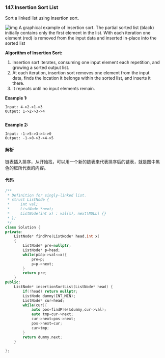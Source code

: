 ### 147.Insertion Sort List

Sort a linked list using insertion sort.


![img](https://upload.wikimedia.org/wikipedia/commons/0/0f/Insertion-sort-example-300px.gif)
A graphical example of insertion sort. The partial sorted list (black) initially contains only the first element in the list.
With each iteration one element (red) is removed from the input data and inserted in-place into the sorted list


**Algorithm of Insertion Sort:**

1. Insertion sort iterates, consuming one input element each repetition, and growing a sorted output list.
2. At each iteration, insertion sort removes one element from the input data, finds the location it belongs within the sorted list, and inserts it there.
3. It repeats until no input elements remain.

**Example 1:**

```
Input: 4->2->1->3
Output: 1->2->3->4


```

**Example 2:**

```
Input: -1->5->3->4->0
Output: -1->0->3->4->5
```

#### 解析

链表插入排序，从开始找，可以用一个新的链表来代表排序后的链表，就是图中黑色的框所代表的内容。

#### 代码

```cpp
/**
 * Definition for singly-linked list.
 * struct ListNode {
 *     int val;
 *     ListNode *next;
 *     ListNode(int x) : val(x), next(NULL) {}
 * };
 */
class Solution {
private:
    ListNode* findPre(ListNode* head,int x)
    {
        ListNode* pre=nullptr;
        ListNode* p=head;
        while(p&&p->val<=x){
            pre=p;
            p=p->next;
        }
        return pre;
    }
public:
    ListNode* insertionSortList(ListNode* head) {
        if(!head) return nullptr;
        ListNode dummy(INT_MIN);
        ListNode* cur=head;
        while(cur){
            auto pos=findPre(&dummy,cur->val);
            auto tmp=cur->next;
            cur->next=pos->next;
            pos->next=cur;
            cur=tmp;
        }
        return dummy.next;
    }
    
};
```


